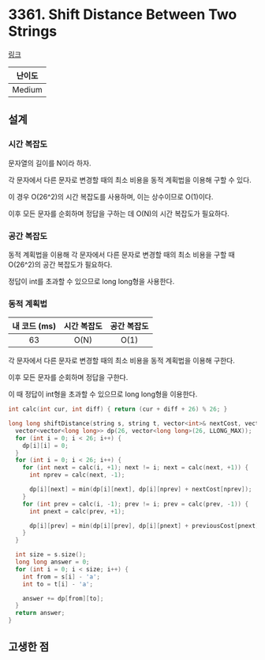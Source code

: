# 3361. Shift Distance Between Two Strings

[링크](https://leetcode.com/problems/shift-distance-between-two-strings/description/)

| 난이도 |
| :----: |
| Medium |

## 설계

### 시간 복잡도

문자열의 길이를 N이라 하자.

각 문자에서 다른 문자로 변경할 때의 최소 비용을 동적 계획법을 이용해 구할 수 있다.

이 경우 O(26^2)의 시간 복잡도를 사용하며, 이는 상수이므로 O(1)이다.

이후 모든 문자를 순회하며 정답을 구하는 데 O(N)의 시간 복잡도가 필요하다.

### 공간 복잡도

동적 계획법을 이용해 각 문자에서 다른 문자로 변경할 때의 최소 비용을 구할 때 O(26^2)의 공간 복잡도가 필요하다.

정답이 int를 초과할 수 있으므로 long long형을 사용한다.

### 동적 계획법

| 내 코드 (ms) | 시간 복잡도 | 공간 복잡도 |
| :----------: | :---------: | :---------: |
|      63      |    O(N)     |    O(1)     |

각 문자에서 다른 문자로 변경할 때의 최소 비용을 동적 계획법을 이용해 구한다.

이후 모든 문자를 순회하며 정답을 구한다.

이 때 정답이 int형을 초과할 수 있으므로 long long형을 이용한다.

```cpp
int calc(int cur, int diff) { return (cur + diff + 26) % 26; }

long long shiftDistance(string s, string t, vector<int>& nextCost, vector<int>& previousCost) {
  vector<vector<long long>> dp(26, vector<long long>(26, LLONG_MAX));
  for (int i = 0; i < 26; i++) {
    dp[i][i] = 0;
  }
  for (int i = 0; i < 26; i++) {
    for (int next = calc(i, +1); next != i; next = calc(next, +1)) {
      int nprev = calc(next, -1);

      dp[i][next] = min(dp[i][next], dp[i][nprev] + nextCost[nprev]);
    }
    for (int prev = calc(i, -1); prev != i; prev = calc(prev, -1)) {
      int pnext = calc(prev, +1);

      dp[i][prev] = min(dp[i][prev], dp[i][pnext] + previousCost[pnext]);
    }
  }

  int size = s.size();
  long long answer = 0;
  for (int i = 0; i < size; i++) {
    int from = s[i] - 'a';
    int to = t[i] - 'a';

    answer += dp[from][to];
  }
  return answer;
}
```

## 고생한 점
